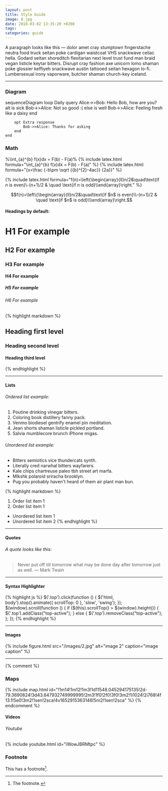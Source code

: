 ```yaml
---
layout: post
title: Style Guide
image: 8.jpg
date: 2018-03-02 13:35:20 +0200
tags:
categories: guide
---
```

A paragraph looks like this — dolor amet cray stumptown fingerstache neutra food truck seitan poke cardigan waistcoat VHS snackwave celiac hella. Godard seitan shoreditch flexitarian next level trust fund man braid vegan listicle keytar bitters. Disrupt cray fashion axe unicorn lomo shaman poke glossier keffiyeh snackwave austin tattooed seitan hexagon lo-fi. Lumbersexual irony vaporware, butcher shaman church-key iceland.

***

### Diagram

<div class="mermaid">
sequenceDiagram
    loop Daily query
        Alice->>Bob: Hello Bob, how are you?
        alt is sick
            Bob->>Alice: Not so good :(
        else is well
            Bob->>Alice: Feeling fresh like a daisy
        end

        opt Extra response
            Bob->>Alice: Thanks for asking
        end
    end
</div>

<!--onload="renderMathInElement(document.body);"-->

### Math
%\int_{a}^{b} f(x)dx = F(b) - F(a)%
{% include latex.html formula="\int_{a}^{b} f(x)dx = F(b) - F(a)" %}
{% include latex.html formula="{x=\frac {-b\pm \sqrt {{b}^{2}-4ac}} {2a}}" %}

{% include latex.html formula="f(n)=\left\{\begin{array}{ll}n/2&\quad\text{if $n$ is even}\\-(n+1)/2 & \quad \text{if $n$ is odd}\\\end{array}\right." %}

$$f(n)=\left\{\begin{array}{ll}n/2&\quad\text{if $n$ is even}\\-(n+1)/2 & \quad \text{if $n$ is odd}\\\end{array}\right.$$

#### Headings by default:

# H1 For example
## H2 For example
### H3 For example
#### H4 For example
##### H5 For example
###### H6 For example

{% highlight markdown %}
## Heading first level
### Heading second level
#### Heading third level
{% endhighlight %}

***

#### Lists

###### Ordered list example:

1. Poutine drinking vinegar bitters.
2. Coloring book distillery fanny pack.
3. Venmo biodiesel gentrify enamel pin meditation.
4. Jean shorts shaman listicle pickled portland.
5. Salvia mumblecore brunch iPhone migas.

###### Unordered list example:

* Bitters semiotics vice thundercats synth.
* Literally cred narwhal bitters wayfarers.
* Kale chips chartreuse paleo tbh street art marfa.
* Mlkshk polaroid sriracha brooklyn.
* Pug you probably haven't heard of them air plant man bun.

{% highlight markdown %}
1. Order list item 1
2. Order list item 1

* Unordered list item 1
* Unordered list item 2
{% endhighlight %}

***

#### Quotes

###### A quote looks like this:

> Never put off till tomorrow what may be done day after tomorrow just as well. — Mark Twain

***

#### Syntax Highlighter

{% highlight js %}
  $('.top').click(function () {
    $('html, body').stop().animate({ scrollTop: 0 }, 'slow', 'swing');
  });
  $(window).scroll(function () {
    if ($(this).scrollTop() > $(window).height()) {
      $('.top').addClass("top-active");
    } else {
      $('.top').removeClass("top-active");
    };
  });
{% endhighlight %}

***

#### Images

{% include figure.html src="/images/2.jpg" alt="image 2" caption="image caption" %}

***
{% comment %}
### Maps
{% include map.html id="!1m14!1m12!1m3!1d11548.045294175135!2d-79.3690824!3d43.647932749999995!2m3!1f0!2f0!3f0!3m2!1i1024!2i768!4f13.1!5e0!3m2!1sen!2sca!4v1652915363146!5m2!1sen!2sca" %}
{% endcomment %}
#### Videos

###### Youtube

{% include youtube.html id="iWowJBRMtpc" %}

### Footnote

This has a footnote[^1].

[^1]: The footnote.
